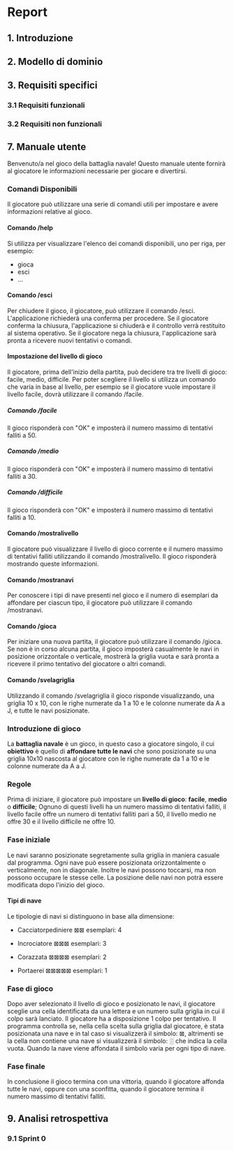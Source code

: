 # Report


## 1. Introduzione


## 2. Modello di dominio


## 3. Requisiti specifici

### 3.1 Requisiti funzionali

### 3.2 Requisiti non funzionali


## 7. Manuale utente
Benvenuto/a nel gioco della battaglia navale! Questo manuale utente fornirà al giocatore le informazioni necessarie per giocare e divertirsi.
### Comandi Disponibili
Il giocatore può utilizzare una serie di comandi utili per impostare e avere informazioni relative al gioco.
#### Comando /help
Si utilizza per visualizzare l'elenco dei comandi disponibili, uno per riga, per esempio:
- gioca
- esci
- ...
#### Comando /esci
Per chiudere il gioco, il giocatore, può utilizzare il comando /esci. L'applicazione richiederà una conferma per procedere. Se il giocatore conferma la chiusura, l'applicazione si chiuderà e il controllo verrà restituito al sistema operativo. Se il giocatore nega la chiusura, l'applicazione sarà pronta a ricevere nuovi tentativi o comandi.
#### Impostazione del livello di gioco
Il giocatore, prima dell'inizio della partita, può decidere tra tre livelli di gioco: facile, medio, difficile. Per poter scegliere il livello si utilizza un comando che varia in base al livello, per esempio se il giocatore vuole impostare il livello facile, dovrà utilizzare il comando /facile. 
##### Comando /facile
Il gioco risponderà con "OK" e imposterà il numero massimo di tentativi falliti a 50.
##### Comando /medio 
Il gioco risponderà con "OK" e imposterà il numero massimo di tentativi falliti a 30.
##### Comando /difficile
Il gioco risponderà con "OK" e imposterà il numero massimo di tentativi falliti a 10.
#### Comando /mostralivello
Il giocatore può visualizzare il livello di gioco corrente e il numero massimo di tentativi falliti utilizzando il comando /mostralivello. Il gioco risponderà mostrando queste informazioni.
#### Comando /mostranavi
Per conoscere i tipi di nave presenti nel gioco e il numero di esemplari da affondare per ciascun tipo, il giocatore può utilizzare il comando /mostranavi. 
#### Comando /gioca
Per iniziare una nuova partita, il giocatore può utilizzare il comando /gioca. Se non è in corso alcuna partita, il gioco imposterà casualmente le navi in posizione orizzontale o verticale, mostrerà la griglia vuota e sarà pronta a ricevere il primo tentativo del giocatore o altri comandi.
#### Comando /svelagriglia
Utilizzando il comando /svelagriglia il gioco risponde visualizzando, una griglia 10 x 10, con le righe numerate da 1 a 10 e le colonne numerate da A a J, e tutte le navi posizionate.
<br>
### Introduzione di gioco
La **battaglia navale** è un gioco, in questo caso a giocatore singolo, il cui **obiettivo** è quello di **affondare tutte le navi** che sono posizionate su una griglia 10x10 nascosta al giocatore con le righe numerate da 1 a 10 e le colonne numerate da A a J.
### Regole
Prima di iniziare, il giocatore può impostare un **livello di gioco**: **facile**, **medio** o **difficile**; Ognuno di questi livelli ha un numero massimo di tentativi falliti, il livello facile offre un numero di tentativi falliti pari a 50, il livello medio ne offre 30 e il livello difficile ne offre 10.
### Fase iniziale
Le navi saranno posizionate segretamente sulla griglia in maniera casuale dal programma. Ogni nave può essere posizionata orizzontalmente o verticalmente, non in diagonale. Inoltre le navi possono toccarsi, ma non possono occupare le stesse celle. La posizione delle navi non potrà essere modificata dopo l'inizio del gioco.
#### Tipi di nave
Le tipologie di navi si distinguono in base alla dimensione: 
- Cacciatorpediniere 	⊠⊠ 		esemplari: 4 

- Incrociatore 		⊠⊠⊠ 	esemplari: 3  

- Corazzata 		⊠⊠⊠⊠ 	esemplari: 2  

- Portaerei  		⊠⊠⊠⊠⊠ 	esemplari: 1 

### Fase di gioco
Dopo aver selezionato il livello di gioco e posizionato le navi, il giocatore sceglie una cella identificata da una lettera e un numero sulla griglia in cui il colpo sarà lanciato.
Il giocatore ha a disposizione 1 colpo per tentativo.
Il programma controlla se, nella cella scelta sulla griglia dal giocatore, è stata posizionata una nave e in tal caso si visualizzerà il simbolo: ⊠, altrimenti se la cella non contiene una nave si visualizzerà il simbolo: ░ che indica la cella vuota. Quando la nave viene affondata il simbolo varia per ogni tipo di nave.
### Fase finale
In conclusione il gioco termina con una vittoria, quando il giocatore affonda tutte le navi, oppure con una sconfitta, quando il giocatore termina il numero massimo di tentativi falliti.

## 9. Analisi retrospettiva

### 9.1 Sprint 0
